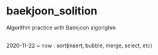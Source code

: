 # baekjoon_solition

Algorithm practice with Baekjoon algorighm<br><br>

2020-11-22 ~ now : sort(insert, bubble, merge, select, etc)<br>
